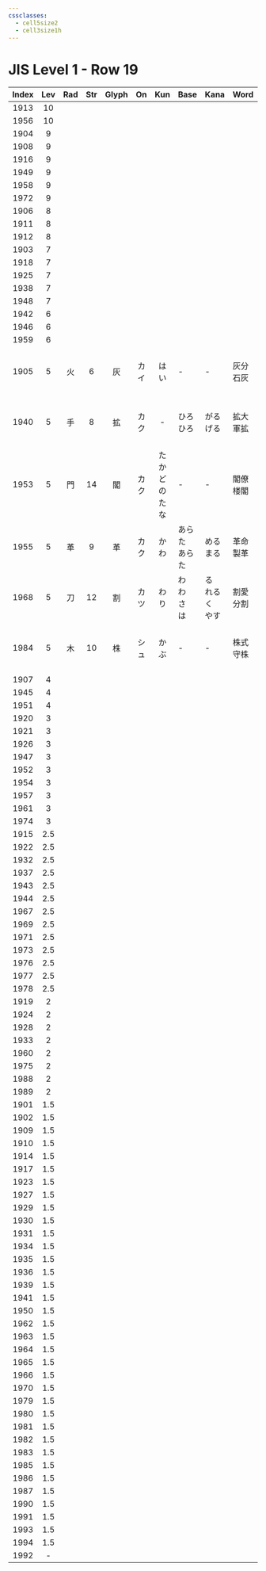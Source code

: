 ```yaml
---
cssclasses:
  - cell5size2
  - cell3size1h
---
```


# JIS Level 1 - Row 19

| Index | Lev | Rad | Str | Glyph | On  |    Kun     | Base             | Kana               | Word     | Reading       |
| :---: | :-: | :-: | :-: | :---: | :-: | :--------: | :--------------- | :----------------- | :------- | :------------ |
| 1913  | 10  |     |     |       |     |            |                  |                    |          |               |
| 1956  | 10  |     |     |       |     |            |                  |                    |          |               |
| 1904  |  9  |     |     |       |     |            |                  |                    |          |               |
| 1908  |  9  |     |     |       |     |            |                  |                    |          |               |
| 1916  |  9  |     |     |       |     |            |                  |                    |          |               |
| 1949  |  9  |     |     |       |     |            |                  |                    |          |               |
| 1958  |  9  |     |     |       |     |            |                  |                    |          |               |
| 1972  |  9  |     |     |       |     |            |                  |                    |          |               |
| 1906  |  8  |     |     |       |     |            |                  |                    |          |               |
| 1911  |  8  |     |     |       |     |            |                  |                    |          |               |
| 1912  |  8  |     |     |       |     |            |                  |                    |          |               |
| 1903  |  7  |     |     |       |     |            |                  |                    |          |               |
| 1918  |  7  |     |     |       |     |            |                  |                    |          |               |
| 1925  |  7  |     |     |       |     |            |                  |                    |          |               |
| 1938  |  7  |     |     |       |     |            |                  |                    |          |               |
| 1948  |  7  |     |     |       |     |            |                  |                    |          |               |
| 1942  |  6  |     |     |       |     |            |                  |                    |          |               |
| 1946  |  6  |     |     |       |     |            |                  |                    |          |               |
| 1959  |  6  |     |     |       |     |            |                  |                    |          |               |
| 1905  |  5  |  火  |  6  |   灰   | カイ  |     はい     | -                | -                  | 灰分<br>石灰 | かいぶん<br>せっかい  |
| 1940  |  5  |  手  |  8  |   拡   | カク  |     -      | ひろ<br>ひろ         | がる<br>げる           | 拡大<br>軍拡 | かくだい<br>ぐんかく  |
| 1953  |  5  |  門  | 14  |   閣   | カク  | たかどの<br>たな | -                | -                  | 閣僚<br>楼閣 | かくりょう<br>ろうかく |
| 1955  |  5  |  革  |  9  |   革   | カク  |     かわ     | あらた<br>あらた       | める<br>まる           | 革命<br>製革 | かくめい<br>せいかく  |
| 1968  |  5  |  刀  | 12  |   割   | カツ  |     わり     | わ<br>わ<br>さ<br>は | る<br>れる<br>く<br>やす | 割愛<br>分割 | かつあい<br>ぶんかつ  |
| 1984  |  5  |  木  | 10  |   株   | シュ  |     かぶ     | -                | -                  | 株式<br>守株 | かぶしき<br>しゅしゅ  |
| 1907  |  4  |     |     |       |     |            |                  |                    |          |               |
| 1945  |  4  |     |     |       |     |            |                  |                    |          |               |
| 1951  |  4  |     |     |       |     |            |                  |                    |          |               |
| 1920  |  3  |     |     |       |     |            |                  |                    |          |               |
| 1921  |  3  |     |     |       |     |            |                  |                    |          |               |
| 1926  |  3  |     |     |       |     |            |                  |                    |          |               |
| 1947  |  3  |     |     |       |     |            |                  |                    |          |               |
| 1952  |  3  |     |     |       |     |            |                  |                    |          |               |
| 1954  |  3  |     |     |       |     |            |                  |                    |          |               |
| 1957  |  3  |     |     |       |     |            |                  |                    |          |               |
| 1961  |  3  |     |     |       |     |            |                  |                    |          |               |
| 1974  |  3  |     |     |       |     |            |                  |                    |          |               |
| 1915  | 2.5 |     |     |       |     |            |                  |                    |          |               |
| 1922  | 2.5 |     |     |       |     |            |                  |                    |          |               |
| 1932  | 2.5 |     |     |       |     |            |                  |                    |          |               |
| 1937  | 2.5 |     |     |       |     |            |                  |                    |          |               |
| 1943  | 2.5 |     |     |       |     |            |                  |                    |          |               |
| 1944  | 2.5 |     |     |       |     |            |                  |                    |          |               |
| 1967  | 2.5 |     |     |       |     |            |                  |                    |          |               |
| 1969  | 2.5 |     |     |       |     |            |                  |                    |          |               |
| 1971  | 2.5 |     |     |       |     |            |                  |                    |          |               |
| 1973  | 2.5 |     |     |       |     |            |                  |                    |          |               |
| 1976  | 2.5 |     |     |       |     |            |                  |                    |          |               |
| 1977  | 2.5 |     |     |       |     |            |                  |                    |          |               |
| 1978  | 2.5 |     |     |       |     |            |                  |                    |          |               |
| 1919  |  2  |     |     |       |     |            |                  |                    |          |               |
| 1924  |  2  |     |     |       |     |            |                  |                    |          |               |
| 1928  |  2  |     |     |       |     |            |                  |                    |          |               |
| 1933  |  2  |     |     |       |     |            |                  |                    |          |               |
| 1960  |  2  |     |     |       |     |            |                  |                    |          |               |
| 1975  |  2  |     |     |       |     |            |                  |                    |          |               |
| 1988  |  2  |     |     |       |     |            |                  |                    |          |               |
| 1989  |  2  |     |     |       |     |            |                  |                    |          |               |
| 1901  | 1.5 |     |     |       |     |            |                  |                    |          |               |
| 1902  | 1.5 |     |     |       |     |            |                  |                    |          |               |
| 1909  | 1.5 |     |     |       |     |            |                  |                    |          |               |
| 1910  | 1.5 |     |     |       |     |            |                  |                    |          |               |
| 1914  | 1.5 |     |     |       |     |            |                  |                    |          |               |
| 1917  | 1.5 |     |     |       |     |            |                  |                    |          |               |
| 1923  | 1.5 |     |     |       |     |            |                  |                    |          |               |
| 1927  | 1.5 |     |     |       |     |            |                  |                    |          |               |
| 1929  | 1.5 |     |     |       |     |            |                  |                    |          |               |
| 1930  | 1.5 |     |     |       |     |            |                  |                    |          |               |
| 1931  | 1.5 |     |     |       |     |            |                  |                    |          |               |
| 1934  | 1.5 |     |     |       |     |            |                  |                    |          |               |
| 1935  | 1.5 |     |     |       |     |            |                  |                    |          |               |
| 1936  | 1.5 |     |     |       |     |            |                  |                    |          |               |
| 1939  | 1.5 |     |     |       |     |            |                  |                    |          |               |
| 1941  | 1.5 |     |     |       |     |            |                  |                    |          |               |
| 1950  | 1.5 |     |     |       |     |            |                  |                    |          |               |
| 1962  | 1.5 |     |     |       |     |            |                  |                    |          |               |
| 1963  | 1.5 |     |     |       |     |            |                  |                    |          |               |
| 1964  | 1.5 |     |     |       |     |            |                  |                    |          |               |
| 1965  | 1.5 |     |     |       |     |            |                  |                    |          |               |
| 1966  | 1.5 |     |     |       |     |            |                  |                    |          |               |
| 1970  | 1.5 |     |     |       |     |            |                  |                    |          |               |
| 1979  | 1.5 |     |     |       |     |            |                  |                    |          |               |
| 1980  | 1.5 |     |     |       |     |            |                  |                    |          |               |
| 1981  | 1.5 |     |     |       |     |            |                  |                    |          |               |
| 1982  | 1.5 |     |     |       |     |            |                  |                    |          |               |
| 1983  | 1.5 |     |     |       |     |            |                  |                    |          |               |
| 1985  | 1.5 |     |     |       |     |            |                  |                    |          |               |
| 1986  | 1.5 |     |     |       |     |            |                  |                    |          |               |
| 1987  | 1.5 |     |     |       |     |            |                  |                    |          |               |
| 1990  | 1.5 |     |     |       |     |            |                  |                    |          |               |
| 1991  | 1.5 |     |     |       |     |            |                  |                    |          |               |
| 1993  | 1.5 |     |     |       |     |            |                  |                    |          |               |
| 1994  | 1.5 |     |     |       |     |            |                  |                    |          |               |
| 1992  |  -  |     |     |       |     |            |                  |                    |          |               |
